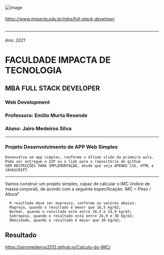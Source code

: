 ![image](https://user-images.githubusercontent.com/69281962/138617122-5ea529c6-ca29-480d-ab0c-0d459171c37e.png)
###### https://www.impacta.edu.br/mba/full-stack-developer
---

###### Ano: 2021
# FACULDADE IMPACTA DE TECNOLOGIA

## MBA FULL STACK DEVELOPER

### Web Development
### Professora: Emilio Murta Resende
### Aluno: Jairo Medeiros Silva

---
### Projeto Desenvolvimento de APP Web Simples
    Desenvolva um app simples, conforme o último slide da primeira aula.
    Pode ser entregue o ZIP ou o link para o repositório do github
    SEM RESTRIÇÕES PARA IMPLEMENTAÇÃO, desde que seja APENAS CSS, HTML e JAVASCRIPT.
---

Vamos construir um projeto simples, capaz de calcular o IMC (índice de massa corporal), de acordo com a seguinte especificação:
IMC = Peso / Altura²

      O resultado deve ser expresso, conforme os valores abaixo:
      Magreza, quando o resultado é menor que 18,5 kg/m2;
      Normal, quando o resultado está entre 18,5 e 24,9 kg/m2;
      Sobrepeso, quando o resultado está entre 24,9 e 30 kg/m2;
      Obesidade, quando o resultado é maior que 30 kg/m2;
## Resultado
   https://jairomedeiros2512.github.io/Calculo-do-IMC/

